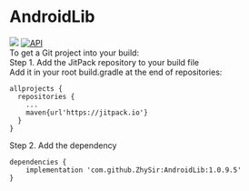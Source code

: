 # AndroidLib  
[![](https://jitpack.io/v/ZhySir/AndroidLib.svg)](https://jitpack.io/#ZhySir/AndroidLib) [![API](https://img.shields.io/badge/API-19%2B-blue.svg?style=flat)](https://android-arsenal.com/api?level=19)  
To get a Git project into your build:  
Step 1. Add the JitPack repository to your build file  
Add it in your root build.gradle at the end of repositories:  
```
allprojects {
  repositories {
    ...
    maven{url'https://jitpack.io'}
  }
}
```  
Step 2. Add the dependency  
```
dependencies {
    implementation 'com.github.ZhySir:AndroidLib:1.0.9.5'
}
```
